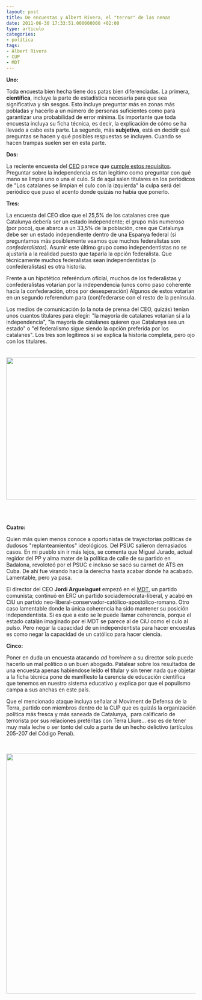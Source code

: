 ```yaml
---
layout: post
title: De encuestas y Albert Rivera, el "terror" de las nenas
date: 2011-06-30 17:33:51.000000000 +02:00
type: articulo
categories:
- política
tags:
- Albert Rivera
- CUP
- MDT
---
```

<p><strong>Uno:</strong></p>
<p><strong> </strong>Toda encuesta bien hecha tiene dos patas bien diferenciadas. La primera, <strong>científica</strong>, incluye la parte de estadística necesaria para que sea significativa y sin sesgos. Esto incluye preguntar más en zonas más pobladas y hacerlo a un número de personas suficientes como para garantizar una probabilidad de error mínima. Es importante que toda encuesta incluya su ficha técnica, es decir, la explicación de cómo se ha llevado a cabo esta parte. La segunda, más <strong>subjetiva</strong>, está en decidir qué preguntas se hacen y qué posibles respuestas se incluyen. Cuando se hacen trampas suelen ser en esta parte.</p>
<p><strong>Dos: </strong></p>
<p><strong> </strong>La reciente encuesta del <a href="http://ceo.gencat.cat/">CEO</a> parece que <a href="http://ceo.gencat.cat/ceop/AppJava/pages/home/fitxaEstudi.html?colId=3648&amp;lastTitle=Bar%F2metre+d%27Opini%F3+Pol%EDtica+%28BOP%29.+2a+onada+2011">cumple estos requisitos</a>. Preguntar sobre la independencia es tan legítimo como preguntar con qué mano se limpia uno o una el culo. Si de aquí salen titulares en los periódicos de "Los catalanes se limpian el culo con la izquierda" la culpa será del periódico que puso el acento donde quizás no había que ponerlo.</p>
<p><strong>Tres:</strong></p>
<p>La encuesta del CEO dice que el 25,5% de los catalanes cree que Catalunya debería ser un estado independente; el grupo más numeroso (por poco), que abarca a un 33,5% de la población, cree que Catalunya debe ser un estado independiente dentro de una Espanya federal (si preguntamos más posiblemente veamos que muchos federalistas son <em>confederalistas</em>). Asumir este último grupo como independentistas no se ajustaría a la realidad puesto que taparía la opción federalista. Que técnicamente muchos federalistas sean independentistas (o confederalistas) es otra historia.</p>
<p>Frente a un hipotético referéndum oficial, muchos de los federalistas y confederalistas votarían por la independencia (unos como paso coherente hacia la confederación, otros por desesperación) Algunos de estos votarían en un segundo referendum para (con)federarse con el resto de la península.</p>
<p>Los medios de comunicación (o la nota de prensa del CEO, quizás) tenían unos cuantos titulares para elegir: "la mayoría de catalanes votarían sí a la independencia", "la mayoría de catalanes quieren que Catalunya sea un estado" o "el federalismo sigue siendo la opción preferida por los catalanes". Los tres son legítimos si se explica la historia completa, pero ojo con los titulares.</p>
<p style="text-align: center;"><a href="http://albertolumbreras.com/wp-content/uploads/2011/06/Captura-de-pantalla-2011-06-30-a-las-16.32.58-e1309444521805.png"><img class="aligncenter size-full wp-image-858" style="margin-top: 20px; margin-bottom: 20px;" title="Captura de pantalla 2011-06-30 a las 16.32.58" src="{{ site.baseurl }}/assets/Captura-de-pantalla-2011-06-30-a-las-16.32.58-e1309444521805.png" alt="" width="615" height="377" /></a></p>
<p>&nbsp;</p>
<p><strong>Cuatro:</strong></p>
<p>Quien más quien menos conoce a oportunistas de trayectorias políticas de dudosos "replanteamientos" ideológicos. Del PSUC salieron demasiados casos. En mi pueblo sin ir más lejos, se comenta que Miguel Jurado, actual regidor del PP y alma mater de la política de calle de su partido en Badalona, revoloteó por el PSUC e incluso se sacó su carnet de ATS en Cuba. De ahí fue virando hacia la derecha hasta acabar donde ha acabado. Lamentable, pero ya pasa.</p>
<p>El director del CEO <strong>Jordi Arguelaguet</strong> empezó en el <a href="http://www.defensadelaterra.org/">MDT</a>, un partido comunista; continuó en ERC un partido sociademócrata-liberal, y acabó en CiU un partido neo-liberal-conservador-católico-apostólico-romano. Otro caso lamentable donde la única coherencia ha sido mantener su posición independentista. Si es que a esto se le puede llamar coherencia, porque el estado catalán imaginado por el MDT se parece al de CiU como el culo al pulso. Pero negar la capacidad de un independentista para hacer encuestas es como negar la capacidad de un católico para hacer ciencia.</p>
<p><strong>Cinco: </strong></p>
<p>Poner en duda un encuesta atacando <em>ad hominem</em> a su director solo puede hacerlo un mal político o un buen abogado. Patalear sobre los resultados de una encuesta apenas habiéndose leído el títular y sin tener nada que objetar a la ficha técnica pone de manifiesto la carencia de educación científica que tenemos en nuestro sistema educativo y explica por que el populismo campa a sus anchas en este país.</p>
<p>Que el mencionado ataque incluya señalar al Moviment de Defensa de la Terra, partido con miembros dentro de la CUP que es quizás la organización política más fresca y más saneada de Catalunya,  para calificarlo de terrorista por sus relaciones pretéritas con Terra Lliure... eso es de tener muy mala leche o ser tonto del culo a parte de un hecho delictivo (artículos 205-207 del Código Penal).</p>
<p>&nbsp;</p>
<p><a href="http://albertolumbreras.com/wp-content/uploads/2011/06/Captura-de-pantalla-2011-06-30-a-las-12.03.26.png"><img class="aligncenter size-full wp-image-856" title="Albert Rivera" src="{{ site.baseurl }}/assets/Captura-de-pantalla-2011-06-30-a-las-12.03.26.png" alt="" width="528" height="636" /></a></p>
